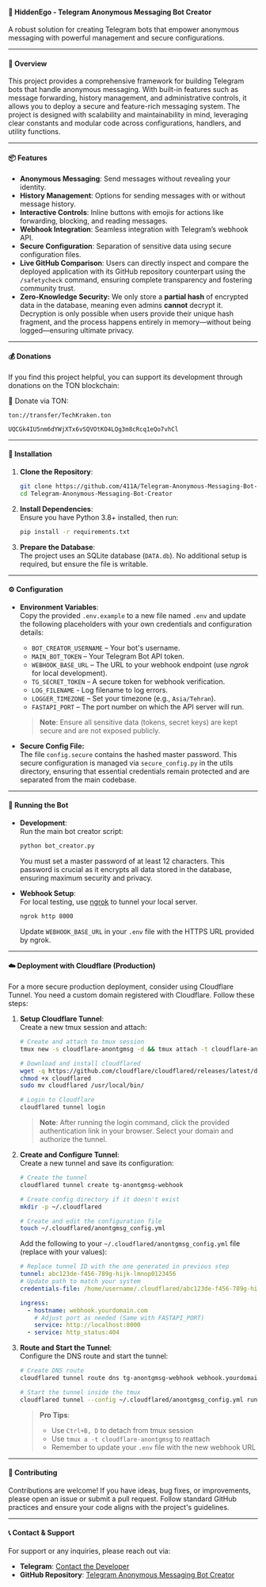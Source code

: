 #### 🤖 **Hid**den**Ego** - Telegram Anonymous Messaging Bot Creator 
A robust solution for creating Telegram bots that empower anonymous messaging with powerful management and secure configurations.

---

#### 🌟 **Overview**  
This project provides a comprehensive framework for building Telegram bots that handle anonymous messaging. With built-in features such as message forwarding, history management, and administrative controls, it allows you to deploy a secure and feature-rich messaging system. The project is designed with scalability and maintainability in mind, leveraging clear constants and modular code across configurations, handlers, and utility functions.

---

#### 📦 **Features**  
- **Anonymous Messaging**: Send messages without revealing your identity.  
- **History Management**: Options for sending messages with or without message history.  
- **Interactive Controls**: Inline buttons with emojis for actions like forwarding, blocking, and reading messages.  
- **Webhook Integration**: Seamless integration with Telegram’s webhook API.  
- **Secure Configuration**: Separation of sensitive data using secure configuration files.  
- **Live GitHub Comparison**:
Users can directly inspect and compare the deployed application with its GitHub repository counterpart using the `/safetycheck` command, ensuring complete transparency and fostering community trust.
- **Zero-Knowledge Security:** We only store a **partial hash** of encrypted data in the database, meaning even admins **cannot** decrypt it. Decryption is only possible when users provide their unique hash fragment, and the process happens entirely in memory—without being logged—ensuring ultimate privacy.

---

#### 💰 **Donations**
If you find this project helpful, you can support its development through donations on the TON blockchain:

💎 Donate via TON:
```
ton://transfer/TechKraken.ton
```
```
UQCGk4IU5nm6dYWjXTx6vSQVOtKO4LQg3m8cRcq1eQo7vhCl
```

---

#### 🚀 **Installation**  
1. **Clone the Repository**:  
   ```bash
   git clone https://github.com/411A/Telegram-Anonymous-Messaging-Bot-Creator.git
   cd Telegram-Anonymous-Messaging-Bot-Creator
   ```
2. **Install Dependencies**:  
   Ensure you have Python 3.8+ installed, then run:  
   ```bash
   pip install -r requirements.txt
   ```
3. **Prepare the Database**:  
   The project uses an SQLite database (`DATA.db`). No additional setup is required, but ensure the file is writable.

---

#### ⚙️ **Configuration**  
- **Environment Variables**:  
  Copy the provided `.env.example` to a new file named `.env` and update the following placeholders with your own credentials and configuration details:
  - `BOT_CREATOR_USERNAME` – Your bot's username.  
  - `MAIN_BOT_TOKEN` – Your Telegram Bot API token.  
  - `WEBHOOK_BASE_URL` – The URL to your webhook endpoint (use _ngrok_ for local development).  
  - `TG_SECRET_TOKEN` – A secure token for webhook verification.  
  - `LOG_FILENAME` - Log filename to log errors.
  - `LOGGER_TIMEZONE` – Set your timezone (e.g., `Asia/Tehran`).  
  - `FASTAPI_PORT` – The port number on which the API server will run.
  
  > **Note**: Ensure all sensitive data (tokens, secret keys) are kept secure and are not exposed publicly.

- **Secure Config File:**  
  The file `config.secure` contains the hashed master password. This secure configuration is managed via `secure_config.py` in the utils directory, ensuring that essential credentials remain protected and are separated from the main codebase.

---

#### 🔧 **Running the Bot**  
- **Development**:  
  Run the main bot creator script:  
  ```bash
  python bot_creator.py
  ```
  You must set a master password of at least 12 characters. This password is crucial as it encrypts all data stored in the database, ensuring maximum security and privacy.

- **Webhook Setup**:  
  For local testing, use [ngrok](https://ngrok.com/) to tunnel your local server.  
  ```bash
  ngrok http 8000
  ```
  Update `WEBHOOK_BASE_URL` in your `.env` file with the HTTPS URL provided by ngrok.

---

#### ☁️ **Deployment with Cloudflare (Production)**  
For a more secure production deployment, consider using Cloudflare Tunnel. You need a custom domain registered with Cloudflare.
Follow these steps:

1. **Setup Cloudflare Tunnel**:  
   Create a new tmux session and attach:
   ```bash
   # Create and attach to tmux session
   tmux new -s cloudflare-anontgmsg -d && tmux attach -t cloudflare-anontgmsg
   
   # Download and install cloudflared
   wget -q https://github.com/cloudflare/cloudflared/releases/latest/download/cloudflared-linux-amd64 -O cloudflared
   chmod +x cloudflared
   sudo mv cloudflared /usr/local/bin/
   
   # Login to Cloudflare
   cloudflared tunnel login
   ```
   > **Note**: After running the login command, click the provided authentication link in your browser. Select your domain and authorize the tunnel.

2. **Create and Configure Tunnel**:  
   Create a new tunnel and save its configuration:
   ```bash
   # Create the tunnel
   cloudflared tunnel create tg-anontgmsg-webhook
   
   # Create config directory if it doesn't exist
   mkdir -p ~/.cloudflared
   
   # Create and edit the configuration file
   touch ~/.cloudflared/anontgmsg_config.yml
   ```
   
   Add the following to your `~/.cloudflared/anontgmsg_config.yml` file (replace with your values):
   ```yaml
   # Replace tunnel ID with the one generated in previous step
   tunnel: abc123de-f456-789g-hijk-lmnop0123456
   # Update path to match your system
   credentials-file: /home/username/.cloudflared/abc123de-f456-789g-hijk-lmnop0123456.json

   ingress:
     - hostname: webhook.yourdomain.com
       # Adjust port as needed (Same with FASTAPI_PORT)
       service: http://localhost:8000
     - service: http_status:404
   ```

3. **Route and Start the Tunnel**:  
   Configure the DNS route and start the tunnel:
   ```bash
   # Create DNS route
   cloudflared tunnel route dns tg-anontgmsg-webhook webhook.yourdomain.com
   
   # Start the tunnel inside the tmux
   cloudflared tunnel --config ~/.cloudflared/anontgmsg_config.yml run tg-anontgmsg-webhook
   ```

   > **Pro Tips**: 
   > - Use `Ctrl+B, D` to detach from tmux session
   > - Use `tmux a -t cloudflare-anontgmsg` to reattach
   > - Remember to update your `.env` file with the new webhook URL

---

#### 🤝 **Contributing**  
Contributions are welcome! If you have ideas, bug fixes, or improvements, please open an issue or submit a pull request. Follow standard GitHub practices and ensure your code aligns with the project's guidelines.

---

#### 📞 **Contact & Support**  
For support or any inquiries, please reach out via:  
- **Telegram**: [Contact the Developer](https://t.me/ContactHydraBot)  
- **GitHub Repository**: [Telegram Anonymous Messaging Bot Creator](https://github.com/411A/Telegram-Anonymous-Messaging-Bot-Creator)
